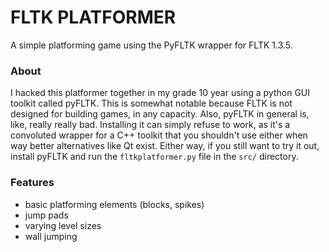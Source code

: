 # FLTK PLATFORMER
A simple platforming game using the PyFLTK wrapper for FLTK 1.3.5.

### About
I hacked this platformer together in my grade 10 year using a python GUI toolkit called pyFLTK.
This is somewhat notable because FLTK is not designed for building games, in any capacity. Also, pyFLTK in general is, like, really really bad. Installing it can simply refuse to work, as it's a convoluted wrapper for a C++ toolkit that you shouldn't use either when way better alternatives like Qt exist.
Either way, if you still want to try it out, install pyFLTK and run the `fltkplatformer.py` file in the `src/` directory.

### Features
- basic platforming elements (blocks, spikes)
- jump pads
- varying level sizes
- wall jumping
